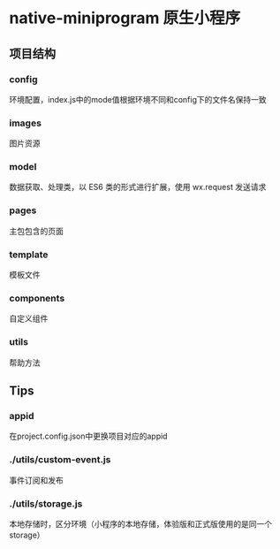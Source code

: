 # native-miniprogram 原生小程序

## 项目结构

### config
环境配置，index.js中的mode值根据环境不同和config下的文件名保持一致

### images
图片资源

### model
数据获取、处理类，以 ES6 类的形式进行扩展，使用 wx.request 发送请求

### pages
主包包含的页面

### template
模板文件

### components
自定义组件

### utils
帮助方法

## Tips

### appid
在project.config.json中更换项目对应的appid

### ./utils/custom-event.js
事件订阅和发布

### ./utils/storage.js
本地存储时，区分环境（小程序的本地存储，体验版和正式版使用的是同一个storage）